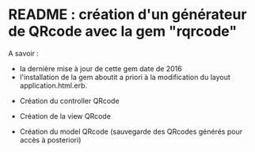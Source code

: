 # README : création d'un générateur de QRcode avec la gem "rqrcode"

A savoir :
- la dernière mise à jour de cette gem date de 2016
- l'installation de la gem aboutit a priori à la modification du layout application.html.erb.

* Création du controller QRcode

* Création de la view QRcode

* Création du model QRcode (sauvegarde des QRcodes générés pour accès à posteriori)
